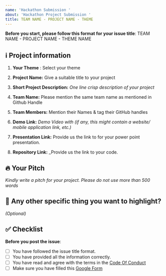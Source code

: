 ```yaml
---
name: 'Hackathon Submission '
about: 'Hackathon Project Submission '
title: TEAM NAME - PROJECT NAME - THEME
---
```


**Before you start, please follow this format for your issue title**:
TEAM NAME - PROJECT NAME - THEME NAME

## ℹ️ Project information


1. **Your Theme** : Select your theme
 
2. **Project Name:** Give a suitable title to your project

3. **Short Project Description:** _One line crisp description of your project_

4. **Team Name:** Please mention the same team name as mentioned in Github Handle 

5. **Team Members:** Mention their Names & tag their GitHub handles

6. **Demo Link:** _Demo Video with (if any, this might contain a website/ mobile application link, etc.)_

7. **Presentation Link:** Provide us the link to for your power point presentation. 

8. **Repository Link:** _Provide us the link to your code. 

## 🔥 Your Pitch
_Kindly write a pitch for your project. Please do not use more than 500 words_



## 🔦 Any other specific thing you want to highlight?
_(Optional)_


## ✅ Checklist

**Before you post the issue**:
- [ ] You have followed the issue title format.
- [ ] You have provided all the information correctly.
- [ ] You have read and agree with the terms in the [Code Of Conduct](https://github.com/scaleracademy/hackx-submissions/blob/main/coc.md)
- [ ] Make sure you have filled this [Google Form](https://bit.ly/hackxprojectsubmisson)
